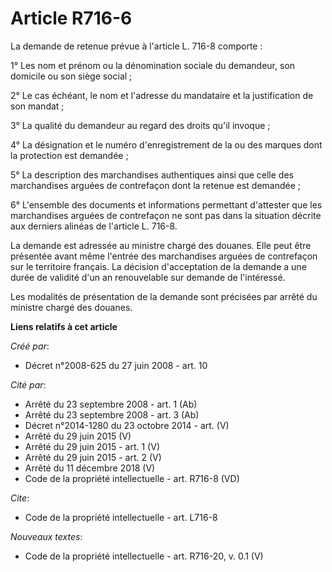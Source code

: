 # Article R716-6

La demande de retenue prévue à l'article L. 716-8 comporte : 

1° Les nom et prénom ou la dénomination sociale du demandeur, son domicile ou son siège social ; 

2° Le cas échéant, le nom et l'adresse du mandataire et la justification de son mandat ; 

3° La qualité du demandeur au regard des droits qu'il invoque ; 

4° La désignation et le numéro d'enregistrement de la ou des marques dont la protection est demandée ; 

5° La description des marchandises authentiques ainsi que celle des marchandises arguées de contrefaçon dont la retenue est
demandée ; 

6° L'ensemble des documents et informations permettant d'attester que les marchandises arguées de contrefaçon ne sont pas
dans la situation décrite aux derniers alinéas de l'article L. 716-8. 

La demande est adressée au ministre chargé des douanes. Elle peut être présentée avant même l'entrée des marchandises arguées
de contrefaçon sur le territoire français. La décision d'acceptation de la demande a une durée de validité d'un an
renouvelable sur demande de l'intéressé. 

Les modalités de présentation de la demande sont précisées par arrêté du ministre chargé des douanes.

**Liens relatifs à cet article**

_Créé par_:

  - Décret n°2008-625 du 27 juin 2008 - art. 10

_Cité par_:

  - Arrêté du 23 septembre 2008 - art. 1 (Ab)
  - Arrêté du 23 septembre 2008 - art. 3 (Ab)
  - Décret n°2014-1280 du 23 octobre 2014 - art. (V)
  - Arrêté du 29 juin 2015 (V)
  - Arrêté du 29 juin 2015 - art. 1 (V)
  - Arrêté du 29 juin 2015 - art. 2 (V)
  - Arrêté du 11 décembre 2018 (V)
  - Code de la propriété intellectuelle - art. R716-8 (VD)

_Cite_:

  - Code de la propriété intellectuelle - art. L716-8

_Nouveaux textes_:

  - Code de la propriété intellectuelle - art. R716-20, v. 0.1 (V)
